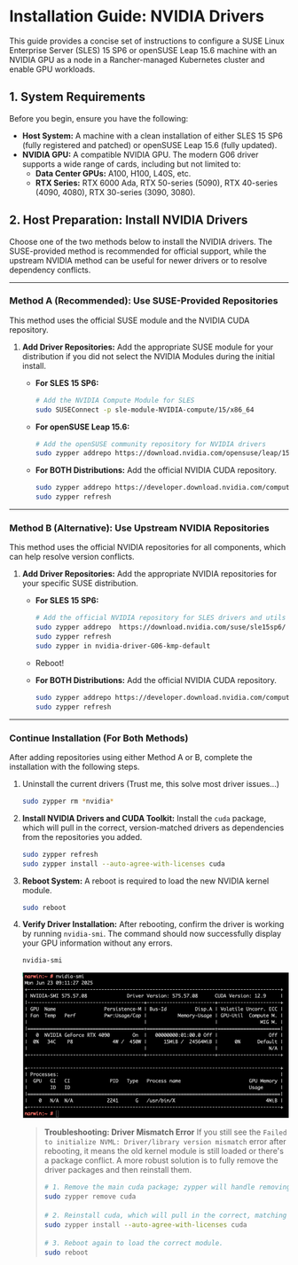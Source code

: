 # Installation Guide: NVIDIA Drivers

This guide provides a concise set of instructions to configure a SUSE Linux Enterprise Server (SLES) 15 SP6 or openSUSE Leap 15.6 machine with an NVIDIA GPU as a node in a Rancher-managed Kubernetes cluster and enable GPU workloads.

## 1. System Requirements

Before you begin, ensure you have the following:

* **Host System:** A machine with a clean installation of either SLES 15 SP6 (fully registered and patched) or openSUSE Leap 15.6 (fully updated).
* **NVIDIA GPU:** A compatible NVIDIA GPU. The modern G06 driver supports a wide range of cards, including but not limited to:
    * **Data Center GPUs:** A100, H100, L40S, etc.
    * **RTX Series:** RTX 6000 Ada, RTX 50-series (5090), RTX 40-series (4090, 4080), RTX 30-series (3090, 3080).

## 2. Host Preparation: Install NVIDIA Drivers

Choose one of the two methods below to install the NVIDIA drivers. The SUSE-provided method is recommended for official support, while the upstream NVIDIA method can be useful for newer drivers or to resolve dependency conflicts.

---

### Method A (Recommended): Use SUSE-Provided Repositories

This method uses the official SUSE module and the NVIDIA CUDA repository.

1.  **Add Driver Repositories:** Add the appropriate SUSE module for your distribution if you did not select the NVIDIA Modules during the initial install.

    * **For SLES 15 SP6:**
        ```bash
        # Add the NVIDIA Compute Module for SLES
        sudo SUSEConnect -p sle-module-NVIDIA-compute/15/x86_64
        ```

    * **For openSUSE Leap 15.6:**
        ```bash
        # Add the openSUSE community repository for NVIDIA drivers
        sudo zypper addrepo https://download.nvidia.com/opensuse/leap/15.6/ nvidia
        ```

    * **For BOTH Distributions:** Add the official NVIDIA CUDA repository.
        ```bash
        sudo zypper addrepo https://developer.download.nvidia.com/compute/cuda/repos/sles15/x86_64/cuda-sles15.repo
        sudo zypper refresh
        ```

---

### Method B (Alternative): Use Upstream NVIDIA Repositories

This method uses the official NVIDIA repositories for all components, which can help resolve version conflicts.

1.  **Add Driver Repositories:** Add the appropriate NVIDIA repositories for your specific SUSE distribution.

    * **For SLES 15 SP6:**
        ```bash
        # Add the official NVIDIA repository for SLES drivers and utils
        sudo zypper addrepo  https://download.nvidia.com/suse/sle15sp6/ nvidia
        sudo zypper refresh
        sudo zypper in nvidia-driver-G06-kmp-default
        ```

    * Reboot!

    * **For BOTH Distributions:** Add the official NVIDIA CUDA repository.
        ```bash
        sudo zypper addrepo https://developer.download.nvidia.com/compute/cuda/repos/sles15/x86_64/cuda-sles15.repo
        sudo zypper refresh
        ```

---

### Continue Installation (For Both Methods)

After adding repositories using either Method A or B, complete the installation with the following steps.

1. Uninstall the current drivers (Trust me, this solve most driver issues...)

    ```bash
    sudo zypper rm *nvidia*
    ```

2.  **Install NVIDIA Drivers and CUDA Toolkit:** Install the `cuda` package, which will pull in the correct, version-matched drivers as dependencies from the repositories you added.

    ```bash
    sudo zypper refresh
    sudo zypper install --auto-agree-with-licenses cuda
    ```

3.  **Reboot System:** A reboot is required to load the new NVIDIA kernel module.

    ```bash
    sudo reboot
    ```

4.  **Verify Driver Installation:** After rebooting, confirm the driver is working by running `nvidia-smi`. The command should now successfully display your GPU information without any errors.

    ```bash
    nvidia-smi
    ```
    ![Welcome](/assets/nvidia-smi.png)

    > **Troubleshooting: Driver Mismatch Error**
    > If you still see the `Failed to initialize NVML: Driver/library version mismatch` error after rebooting, it means the old kernel module is still loaded or there's a package conflict. A more robust solution is to fully remove the driver packages and then reinstall them.
    > ```bash
    > # 1. Remove the main cuda package; zypper will handle removing the old driver dependencies.
    > sudo zypper remove cuda
    > 
    > # 2. Reinstall cuda, which will pull in the correct, matching driver packages.
    > sudo zypper install --auto-agree-with-licenses cuda
    > 
    > # 3. Reboot again to load the correct module.
    > sudo reboot
    > ```